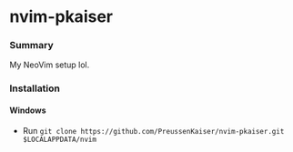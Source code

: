 # nvim-pkaiser
### Summary
My NeoVim setup lol.

### Installation
#### Windows
- Run `git clone https://github.com/PreussenKaiser/nvim-pkaiser.git $LOCALAPPDATA/nvim`
